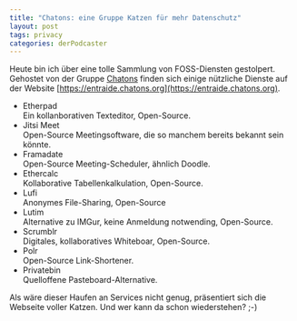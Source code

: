 ```yaml
---
title: "Chatons: eine Gruppe Katzen für mehr Datenschutz"
layout: post
tags: privacy 
categories: derPodcaster
---
```


Heute bin ich über eine tolle Sammlung von FOSS-Diensten gestolpert. Gehostet von der Gruppe [Chatons](https://chatons.org/fr/accueil_v2) finden sich einige nützliche Dienste auf der Website [https://entraide.chatons.org](https://entraide.chatons.org).

- Etherpad   
    Ein kollanborativen Texteditor, Open-Source.
- Jitsi Meet   
    Open-Source Meetingsoftware, die so manchem bereits bekannt sein könnte.
- Framadate   
    Open-Source Meeting-Scheduler, ähnlich Doodle.
- Ethercalc   
    Kollaborative Tabellenkalkulation, Open-Source. 
- Lufi    
    Anonymes File-Sharing, Open-Source
- Lutim   
    Alternative zu IMGur, keine Anmeldung notwending, Open-Source.
- Scrumblr   
    Digitales, kollaboratives Whiteboar, Open-Source.
- Polr   
    Open-Source Link-Shortener.
- Privatebin   
    Quelloffene Pasteboard-Alternative.
    
Als wäre dieser Haufen an Services nicht genug, präsentiert sich die Webseite voller Katzen. Und wer kann da schon wiederstehen? ;-)